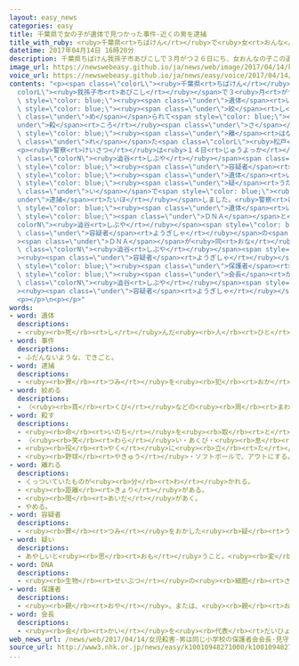 ```yaml
---
layout: easy_news
categories: easy
title: 千葉県で女の子が遺体で見つかった事件-近くの男を逮捕
title_with_ruby: <ruby>千葉県<rt>ちばけん</rt></ruby>で<ruby>女<rt>おんな</rt></ruby>の<ruby>子<rt>こ</rt></ruby>が<ruby>遺体<rt>いたい</rt></ruby>で<ruby>見<rt>み</rt></ruby>つかった<ruby>事件<rt>じけん</rt></ruby>　<ruby>近<rt>ちか</rt></ruby>くの<ruby>男<rt>おとこ</rt></ruby>を<ruby>逮捕<rt>たいほ</rt></ruby>
datetime: 2017年04月14日 16時20分
description: 千葉県ちばけん我孫子市あびこしで３月がつ２６日にち、女おんなの子この遺体いたいが見みつかりました。
image_url: https://newswebeasy.github.io/ja/news/web/image/2017/04/14/k10010948271000.jpg
voice_url: https://newswebeasy.github.io/ja/news/easy/voice/2017/04/14/k10010948271000.mp3
contents: "<p><span class=\"colorL\"><ruby>千葉県<rt>ちばけん</rt></ruby></span><span class=\"\
  colorL\"><ruby>我孫子市<rt>あびこし</rt></ruby></span>で３<ruby>月<rt>がつ</rt></ruby>２６<ruby>日<rt>にち</rt></ruby>、<ruby>女<rt>おんな</rt></ruby>の<ruby>子<rt>こ</rt></ruby>の<span\
  \ style=\"color: blue;\"><ruby><span class=\"under\">遺体</span><rt>いたい</rt></ruby></span>が<ruby>見<rt>み</rt></ruby>つかりました。<ruby>女<rt>おんな</rt></ruby>の<ruby>子<rt>こ</rt></ruby>は<ruby>首<rt>くび</rt></ruby>を<span\
  \ style=\"color: blue;\"><ruby><span class=\"under\">絞</span><rt>し</rt></ruby><span\
  \ class=\"under\">め</span></span>られて<span style=\"color: blue;\"><ruby><span class=\"\
  under\">殺</span><rt>ころ</rt></ruby><span class=\"under\">さ</span></span>れていました。<ruby>女<rt>おんな</rt></ruby>の<ruby>子<rt>こ</rt></ruby>は、<ruby>小学校<rt>しょうがっこう</rt></ruby>３<ruby>年生<rt>ねんせい</rt></ruby>のベトナム<ruby>人<rt>じん</rt></ruby>で、１０ｋｍぐらい<span\
  \ style=\"color: blue;\"><ruby><span class=\"under\">離</span><rt>はな</rt></ruby><span\
  \ class=\"under\">れ</span></span>た<span class=\"colorL\"><ruby>松戸<rt>まつど</rt></ruby><ruby>市<rt>し</rt></ruby></span>に<ruby>住<rt>す</rt></ruby>んでいました。</p>\n\
  <p><ruby>警察<rt>けいさつ</rt></ruby>は<ruby>１４日<rt>じゅうよっか</rt></ruby>、<ruby>女<rt>おんな</rt></ruby>の<ruby>子<rt>こ</rt></ruby>の<ruby>家<rt>いえ</rt></ruby>の<ruby>近<rt>ちか</rt></ruby>くに<ruby>住<rt>す</rt></ruby>んでいる４６<ruby>歳<rt>さい</rt></ruby>の<span\
  \ class=\"colorN\"><ruby>澁谷<rt>しぶや</rt></ruby></span><span class=\"colorN\"><ruby>恭正<rt>やすまさ</rt></ruby></span><span\
  \ style=\"color: blue;\"><ruby><span class=\"under\">容疑者</span><rt>ようぎしゃ</rt></ruby></span>を、<span\
  \ style=\"color: blue;\"><ruby><span class=\"under\">遺体</span><rt>いたい</rt></ruby></span>を<ruby>捨<rt>す</rt></ruby>てた<span\
  \ style=\"color: blue;\"><ruby><span class=\"under\">疑</span><rt>うたが</rt></ruby><span\
  \ class=\"under\">い</span></span>で<span style=\"color: blue;\"><ruby><span class=\"\
  under\">逮捕</span><rt>たいほ</rt></ruby></span>しました。<ruby>警察<rt>けいさつ</rt></ruby>が<ruby>調<rt>しら</rt></ruby>べると、<span\
  \ style=\"color: blue;\"><ruby><span class=\"under\">遺体</span><rt>いたい</rt></ruby></span>のあった<ruby>場所<rt>ばしょ</rt></ruby>に<ruby>残<rt>のこ</rt></ruby>っていた<ruby>物<rt>もの</rt></ruby>の<span\
  \ style=\"color: blue;\"><span class=\"under\">ＤＮＡ</span></span>と<span class=\"\
  colorN\"><ruby>澁谷<rt>しぶや</rt></ruby></span><span style=\"color: blue;\"><ruby><span\
  \ class=\"under\">容疑者</span><rt>ようぎしゃ</rt></ruby></span>の<span style=\"color: blue;\"\
  ><span class=\"under\">ＤＮＡ</span></span>が<ruby>同<rt>おな</rt></ruby>じでした。</p>\n<p><span\
  \ class=\"colorN\"><ruby>澁谷<rt>しぶや</rt></ruby></span><span style=\"color: blue;\"\
  ><ruby><span class=\"under\">容疑者</span><rt>ようぎしゃ</rt></ruby></span>は、<ruby>女<rt>おんな</rt></ruby>の<ruby>子<rt>こ</rt></ruby>が<ruby>通<rt>かよ</rt></ruby>っていた<ruby>小学校<rt>しょうがっこう</rt></ruby>の<span\
  \ style=\"color: blue;\"><ruby><span class=\"under\">保護者</span><rt>ほごしゃ</rt></ruby></span>が<ruby>作<rt>つく</rt></ruby>る<ruby>会<rt>かい</rt></ruby>の<span\
  \ style=\"color: blue;\"><ruby><span class=\"under\">会長</span><rt>かいちょう</rt></ruby></span>をしています。<ruby>警察<rt>けいさつ</rt></ruby>は、<span\
  \ class=\"colorN\"><ruby>澁谷<rt>しぶや</rt></ruby></span><span style=\"color: blue;\"\
  ><ruby><span class=\"under\">容疑者</span><rt>ようぎしゃ</rt></ruby></span>が<ruby>女<rt>おんな</rt></ruby>の<ruby>子<rt>こ</rt></ruby>を<ruby>知<rt>し</rt></ruby>っていたかなどを<ruby>調<rt>しら</rt></ruby>べています。</p>\n\
  <p></p>\n<p></p>"
words:
- word: 遺体
  descriptions:
  - <ruby><rb>死</rb><rt>し</rt></ruby>んだ<ruby><rb>人</rb><rt>ひと</rt></ruby>の<ruby><rb>体</rb><rt>からだ</rt></ruby>。
- word: 事件
  descriptions:
  - ふだんないような、できごと。
- word: 逮捕
  descriptions:
  - <ruby><rb>罪</rb><rt>つみ</rt></ruby>を<ruby><rb>犯</rb><rt>おか</rt></ruby>した<ruby><rb>疑</rb><rt>うたが</rt></ruby>いのある<ruby><rb>人</rb><rt>ひと</rt></ruby>を、<ruby><rb>警察</rb><rt>けいさつ</rt></ruby>がつかまえること。
- word: 絞める
  descriptions:
  - （<ruby><rb>首</rb><rt>くび</rt></ruby>などの<ruby><rb>周</rb><rt>まわ</rt></ruby>りに）<ruby><rb>強</rb><rt>つよ</rt></ruby>い<ruby><rb>力</rb><rt>ちから</rt></ruby>を<ruby><rb>加</rb><rt>くわ</rt></ruby>える。
- word: 殺す
  descriptions:
  - <ruby><rb>命</rb><rt>いのち</rt></ruby>を<ruby><rb>取</rb><rt>と</rt></ruby>る。
  - （<ruby><rb>笑</rb><rt>わら</rt></ruby>い・あくび・<ruby><rb>息</rb><rt>いき</rt></ruby>などを）おさえて<ruby><rb>止</rb><rt>と</rt></ruby>める。
  - <ruby><rb>役</rb><rt>やく</rt></ruby>に<ruby><rb>立</rb><rt>た</rt></ruby>たなくする。
  - <ruby><rb>野球</rb><rt>やきゅう</rt></ruby>・ソフトボールで、アウトにする。
- word: 離れる
  descriptions:
  - くっついていたものが<ruby><rb>分</rb><rt>わ</rt></ruby>かれる。
  - <ruby><rb>距離</rb><rt>きょり</rt></ruby>がある。
  - <ruby><rb>間</rb><rt>あいだ</rt></ruby>があく。
  - やめる。
- word: 容疑者
  descriptions:
  - <ruby><rb>罪</rb><rt>つみ</rt></ruby>をおかした<ruby><rb>疑</rb><rt>うたが</rt></ruby>いのある<ruby><rb>人</rb><rt>ひと</rt></ruby>。
- word: 疑い
  descriptions:
  - あやしいと<ruby><rb>思</rb><rt>おも</rt></ruby>うこと。<ruby><rb>変</rb><rt>へん</rt></ruby>に<ruby><rb>思</rb><rt>おも</rt></ruby>うこと。
- word: DNA
  descriptions:
  - <ruby><rb>生物</rb><rt>せいぶつ</rt></ruby>の<ruby><rb>細胞</rb><rt>さいぼう</rt></ruby>の<ruby><rb>中</rb><rt>なか</rt></ruby>にあって、<ruby><rb>遺伝子</rb><rt>いでんし</rt></ruby>を<ruby><rb>構成</rb><rt>こうせい</rt></ruby>する<ruby><rb>物質</rb><rt>ぶっしつ</rt></ruby>。
- word: 保護者
  descriptions:
  - <ruby><rb>親</rb><rt>おや</rt></ruby>。または、<ruby><rb>親</rb><rt>おや</rt></ruby>に<ruby><rb>代</rb><rt>か</rt></ruby>わる<ruby><rb>人</rb><rt>ひと</rt></ruby>。<ruby><rb>子</rb><rt>こ</rt></ruby>どもなどを<ruby><rb>守</rb><rt>まも</rt></ruby>り<ruby><rb>育</rb><rt>そだ</rt></ruby>てる<ruby><rb>責任</rb><rt>せきにん</rt></ruby>のある<ruby><rb>人</rb><rt>ひと</rt></ruby>。
- word: 会長
  descriptions:
  - <ruby><rb>会</rb><rt>かい</rt></ruby>を<ruby><rb>代表</rb><rt>だいひょう</rt></ruby>する<ruby><rb>人</rb><rt>ひと</rt></ruby>。
web_news_url: /news/web/2017/04/14/女児殺害-男は同じ小学校の保護者会会長-見守り活動にも参加/
source_url: http://www3.nhk.or.jp/news/easy/k10010948271000/k10010948271000.html
...
```

